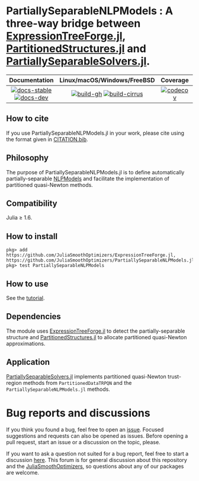 # PartiallySeparableNLPModels : A three-way bridge between [ExpressionTreeForge.jl](https://github.com/JuliaSmoothOptimizers/ExpressionTreeForge.jl), [PartitionedStructures.jl](https://github.com/JuliaSmoothOptimizers/PartitionedStructures.jl) and [PartiallySeparableSolvers.jl](https://github.com/paraynaud/PartiallySeparableSolvers.jl).

| **Documentation** | **Linux/macOS/Windows/FreeBSD** | **Coverage** | **DOI** |
|:-----------------:|:-------------------------------:|:------------:|:-------:|
| [![docs-stable][docs-stable-img]][docs-stable-url] [![docs-dev][docs-dev-img]][docs-dev-url] | [![build-gh][build-gh-img]][build-gh-url] [![build-cirrus][build-cirrus-img]][build-cirrus-url] | [![codecov][codecov-img]][codecov-url] | [![doi][doi-img]][doi-url] |

[docs-stable-img]: https://img.shields.io/badge/docs-stable-blue.svg
[docs-stable-url]: https://JuliaSmoothOptimizers.github.io/PartiallySeparableNLPModels.jl/stable
[docs-dev-img]: https://img.shields.io/badge/docs-dev-purple.svg
[docs-dev-url]: https://JuliaSmoothOptimizers.github.io/PartiallySeparableNLPModels.jl/dev
[build-gh-img]: https://github.com/JuliaSmoothOptimizers/PartiallySeparableNLPModels.jl/workflows/CI/badge.svg?branch=master
[build-gh-url]: https://github.com/JuliaSmoothOptimizers/PartiallySeparableNLPModels.jl/actions
[build-cirrus-img]: https://img.shields.io/cirrus/github/JuliaSmoothOptimizers/PartiallySeparableNLPModels.jl?logo=Cirrus%20CI
[build-cirrus-url]: https://cirrus-ci.com/github/JuliaSmoothOptimizers/PartiallySeparableNLPModels.jl
[codecov-img]: https://codecov.io/gh/JuliaSmoothOptimizers/PartiallySeparableNLPModels.jl/branch/master/graph/badge.svg
[codecov-url]: https://app.codecov.io/gh/JuliaSmoothOptimizers/PartiallySeparableNLPModels.jl
[doi-img]: https://zenodo.org/badge/267062779.svg
[doi-url]: https://zenodo.org/badge/latestdoi/267062779

## How to cite

If you use PartiallySeparableNLPModels.jl in your work, please cite using the format given in [CITATION.bib](CITATION.bib).

## Philosophy
The purpose of PartiallySeparableNLPModels.jl is to define automatically partially-separable [NLPModels](https://github.com/JuliaSmoothOptimizers/NLPModels.jl) and facilitate the implementation of partitioned quasi-Newton methods.

## Compatibility
Julia ≥ 1.6.

## How to install
```
pkg> add https://github.com/JuliaSmoothOptimizers/ExpressionTreeForge.jl, https://github.com/JuliaSmoothOptimizers/PartiallySeparableNLPModels.jl
pkg> test PartiallySeparableNLPModels
```

## How to use 
See the [tutorial](https://JuliaSmoothOptimizers.github.io/PartiallySeparableNLPModels.jl/dev/tutorial/).

## Dependencies
The module uses [ExpressionTreeForge.jl](https://github.com/JuliaSmoothOptimizers/ExpressionTreeForge.jl) to detect the partially-separable structure and [PartitionedStructures.jl](https://github.com/JuliaSmoothOptimizers/PartitionedStructures.jl) to allocate partitioned quasi-Newton approximations.

## Application
[PartiallySeparableSolvers.jl](https://github.com/paraynaud/PartiallySeparableSolvers.jl) implements partitioned quasi-Newton trust-region methods from `PartitionedDataTRPQN` and the `PartiallySeparableNLPModels.jl` methods.

# Bug reports and discussions

If you think you found a bug, feel free to open an [issue](https://github.com/JuliaSmoothOptimizers/PDENLPModels.jl/issues).
Focused suggestions and requests can also be opened as issues. Before opening a pull request, start an issue or a discussion on the topic, please.

If you want to ask a question not suited for a bug report, feel free to start a discussion [here](https://github.com/JuliaSmoothOptimizers/Organization/discussions). This forum is for general discussion about this repository and the [JuliaSmoothOptimizers](https://github.com/JuliaSmoothOptimizers), so questions about any of our packages are welcome.

